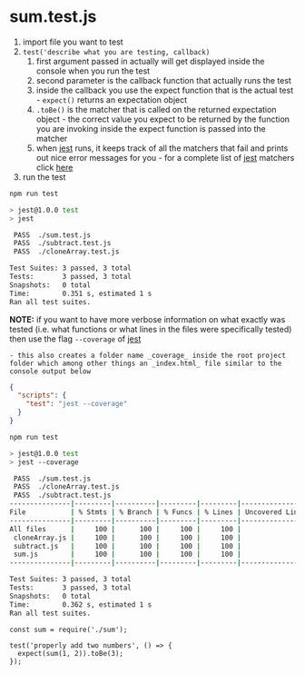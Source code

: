 # sum.test.js

1. import file you want to test
1. `test('describe what you are testing, callback)`
   1. first argument passed in actually will get displayed inside the console when you run the test
   1. second parameter is the callback function that actually runs the test
   1. inside the callback you use the expect function that is the actual test - `expect()` returns an expectation object
   1. `.toBe()` is the matcher that is called on the returned expectation object - the correct value you expect to be returned by the function you are invoking inside the expect function is passed into the matcher
   1. when [jest](https://jestjs.io/) runs, it keeps track of all the matchers that fail and prints out nice error messages for you - for a complete list of [jest](https://jestjs.io/) matchers click [here](https://jestjs.io/)
1. run the test

```bash
npm run test

> jest@1.0.0 test
> jest

 PASS  ./sum.test.js
 PASS  ./subtract.test.js
 PASS  ./cloneArray.test.js

Test Suites: 3 passed, 3 total
Tests:       3 passed, 3 total
Snapshots:   0 total
Time:        0.351 s, estimated 1 s
Ran all test suites.
```

**NOTE:** if you want to have more verbose information on what exactly was tested (i.e. what functions or what lines in the files were specifically tested) then use the flag `--coverage` of [jest](https://jestjs.io/)

    - this also creates a folder name _coverage_ inside the root project folder which among other things an _index.html_ file similar to the console output below

```json
{
  "scripts": {
    "test": "jest --coverage"
  }
}
```

```bash
npm run test

> jest@1.0.0 test
> jest --coverage

 PASS  ./sum.test.js
 PASS  ./cloneArray.test.js
 PASS  ./subtract.test.js
---------------|---------|----------|---------|---------|-------------------
File           | % Stmts | % Branch | % Funcs | % Lines | Uncovered Line
---------------|---------|----------|---------|---------|-------------------
All files      |     100 |      100 |     100 |     100 |
 cloneArray.js |     100 |      100 |     100 |     100 |
 subtract.js   |     100 |      100 |     100 |     100 |
 sum.js        |     100 |      100 |     100 |     100 |
---------------|---------|----------|---------|---------|-------------------

Test Suites: 3 passed, 3 total
Tests:       3 passed, 3 total
Snapshots:   0 total
Time:        0.362 s, estimated 1 s
Ran all test suites.
```

```nodejs
const sum = require('./sum');

test('properly add two numbers', () => {
  expect(sum(1, 2)).toBe(3);
});
```
